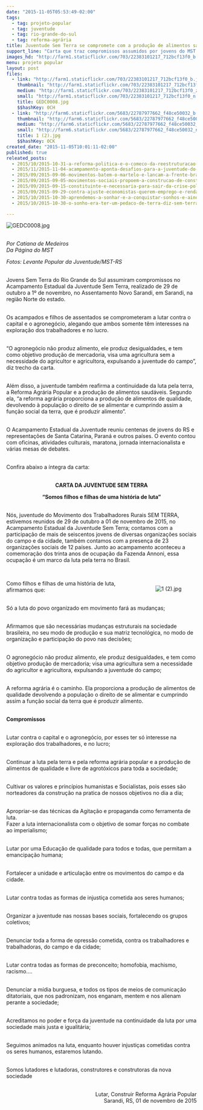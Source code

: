 ```yaml
---
date: "2015-11-05T05:53:49-02:00"
tags:
  - tag: projeto-popular
  - tag: juventude
  - tag: rio-grande-do-sul
  - tag: reforma-agrária
title: Juventude Sem Terra se compromete com a produção de alimentos saudáveis
support_line: "Carta que traz compromissos assumidos por jovens do MST foi elaborada no Acampamento Estadual da Juventude Sem Terra, no RS"
images_hd: "http://farm1.staticflickr.com/703/22383101217_712bcf13f0_b.jpg"
menu: projeto popular
layout: post
files:
  - link: "http://farm1.staticflickr.com/703/22383101217_712bcf13f0_b.jpg"
    thumbnail: "http://farm1.staticflickr.com/703/22383101217_712bcf13f0_t.jpg"
    medium: "http://farm1.staticflickr.com/703/22383101217_712bcf13f0_z.jpg"
    small: "http://farm1.staticflickr.com/703/22383101217_712bcf13f0_n.jpg"
    title: GEDC0008.jpg
    $$hashKey: 0CH
  - link: "http://farm6.staticflickr.com/5683/22787977662_f48ce50032_b.jpg"
    thumbnail: "http://farm6.staticflickr.com/5683/22787977662_f48ce50032_t.jpg"
    medium: "http://farm6.staticflickr.com/5683/22787977662_f48ce50032_z.jpg"
    small: "http://farm6.staticflickr.com/5683/22787977662_f48ce50032_n.jpg"
    title: 1 (2).jpg
    $$hashKey: 0CK
created_date: "2015-11-05T10:01:11-02:00"
published: true
releated_posts:
  - 2015/10/2015-10-31-a-reforma-politica-e-o-comeco-da-reestruturacao-da-sociedade-afirma-militante.md
  - 2015/11/2015-11-04-acampamento-aponta-desafios-para-a-juventude-do-df-no-proximo-periodo.md
  - 2015/09/2015-09-06-movimentos-batem-o-martelo-e-lancam-a-frente-brasil-popular.md
  - 2015/09/2015-09-05-movimentos-sociais-propoem-a-construcao-de-constituintes-populares.md
  - 2015/09/2015-09-15-constituinte-e-necessaria-para-sair-da-crise-politica-defende-ativista.md
  - 2015/09/2015-09-29-contra-ajuste-economistas-querem-emprego-e-renda-no-centro-da-politica-economica.md
  - 2015/10/2015-10-30-aprendemos-a-sonhar-e-a-conquistar-sonhos-e-ainda-sonhamos-com-o-socialismo-afirma-sem-terra-sobre-a-1-ocupacao-do-mst.md
  - 2015/10/2015-10-30-o-sonho-era-ter-um-pedaco-de-terra-diz-sem-terra-sobre-a-primeira-ocupacao-do-mst.md

---
```

<p><img alt="GEDC0008.jpg" src="http://farm1.staticflickr.com/703/22383101217_712bcf13f0_b.jpg" /></p>

<p><br />
<em>Por Catiana de Medeiros<br />
Da P&aacute;gina do MST</em></p>

<p><em>Fotos: Levante Popular da Juventude/MST-RS</em></p>

<p><br />
Jovens Sem Terra do Rio Grande do Sul assumiram compromissos no Acampamento Estadual da Juventude Sem Terra, realizado de 29 de outubro a 1&ordm; de novembro, no Assentamento Novo Sarandi, em Sarandi, na regi&atilde;o Norte do estado.</p>

<p><br />
Os acampados e filhos de assentados se comprometeram a lutar contra o capital e o agroneg&oacute;cio, alegando que ambos somente t&ecirc;m interesses na explora&ccedil;&atilde;o dos trabalhadores e no lucro.</p>

<p><br />
&ldquo;O agroneg&oacute;cio n&atilde;o produz alimento, ele produz desigualdades, e tem como objetivo produ&ccedil;&atilde;o de mercadoria, visa uma agricultura sem a necessidade do agricultor e agricultora, expulsando a juventude do campo&rdquo;, diz trecho da carta.</p>

<p><br />
Al&eacute;m disso, a juventude tamb&eacute;m reafirma a continuidade da luta pela terra, a Reforma Agr&aacute;ria Popular e a produ&ccedil;&atilde;o de alimentos saud&aacute;veis. Segundo ela, &ldquo;a reforma agr&aacute;ria proporciona a produ&ccedil;&atilde;o de alimentos de qualidade, devolvendo &agrave; popula&ccedil;&atilde;o o direito de se alimentar e cumprindo assim a fun&ccedil;&atilde;o social da terra, que &eacute; produzir alimento&rdquo;.</p>

<p><br />
O Acampamento Estadual da Juventude reuniu centenas de jovens do RS e representa&ccedil;&otilde;es de Santa Catarina, Paran&aacute; e outros pa&iacute;ses. O evento contou com oficinas, atividades culturais, maratona, jornada internacionalista e v&aacute;rias mesas de debates.</p>

<p><br />
Confira abaixo a &iacute;ntegra da carta:</p>

<p style="text-align: center;"><br />
<strong>CARTA DA JUVENTUDE SEM TERRA</strong></p>

<p style="text-align: center;"><strong>&ldquo;Somos filhos e filhas de uma hist&oacute;ria de luta&rdquo;</strong></p>

<p><br />
N&oacute;s, juventude do Movimento dos Trabalhadores Rurais SEM TERRA, estivemos reunidos de 29 de outubro a 01 de novembro de 2015, no Acampamento Estadual da Juventude Sem Terra; contamos com a participa&ccedil;&atilde;o de mais de seiscentos jovens de diversas organiza&ccedil;&otilde;es sociais do campo e da cidade, tamb&eacute;m contamos com a presen&ccedil;a de 23 organiza&ccedil;&otilde;es sociais de 12 pa&iacute;ses. Junto ao acampamento aconteceu a comemora&ccedil;&atilde;o dos trinta anos de ocupa&ccedil;&atilde;o da Fazenda Annoni, essa ocupa&ccedil;&atilde;o &eacute; um marco da luta pela terra no Brasil.</p>

<p>&nbsp;</p>

<figure class="image" style="float:right"><img alt="1 (2).jpg" src="http://farm6.staticflickr.com/5683/22787977662_f48ce50032_b.jpg" />
<figcaption></figcaption>
</figure>

<p>Como filhos e filhas de uma hist&oacute;ria de luta, afirmamos que:</p>

<p><br />
S&oacute; a luta do povo organizado em movimento far&aacute; as mudan&ccedil;as;</p>

<p><br />
Afirmamos que s&atilde;o necess&aacute;rias mudan&ccedil;as estruturais na sociedade brasileira, no seu modo de produ&ccedil;&atilde;o e sua matriz tecnol&oacute;gica, no modo de organiza&ccedil;&atilde;o e participa&ccedil;&atilde;o do povo nas decis&otilde;es;</p>

<p><br />
O agroneg&oacute;cio n&atilde;o produz alimento, ele produz desigualdades, e tem como objetivo produ&ccedil;&atilde;o de mercadoria; visa uma agricultura sem a necessidade do agricultor e agricultora, expulsando a juventude do campo;</p>

<p><br />
A reforma agr&aacute;ria &eacute; o caminho. Ela proporciona a produ&ccedil;&atilde;o de alimentos de qualidade devolvendo a popula&ccedil;&atilde;o o direito de se alimentar e cumprindo assim a fun&ccedil;&atilde;o social da terra que &eacute; produzir alimento.</p>

<p><br />
<strong>Compromissos</strong></p>

<p><br />
Lutar contra o capital e o agroneg&oacute;cio, por esses ter s&oacute; interesse na explora&ccedil;&atilde;o dos trabalhadores, e no lucro;</p>

<p><br />
Continuar a luta pela terra e pela reforma agr&aacute;ria popular e a produ&ccedil;&atilde;o de alimentos de qualidade e livre de agrot&oacute;xicos para toda a sociedade;</p>

<p><br />
Cultivar os valores e princ&iacute;pios humanistas e Socialistas, pois esses s&atilde;o norteadores da constru&ccedil;&atilde;o na pratica de nossos objetivos no dia a dia;</p>

<p><br />
Apropriar-se das t&eacute;cnicas da Agita&ccedil;&atilde;o e propaganda como ferramenta de luta.<br />
Fazer a luta internacionalista com o objetivo de somar for&ccedil;as no combate ao imperialismo;</p>

<p><br />
Lutar&nbsp;por uma Educa&ccedil;&atilde;o de qualidade para todos e todas, que permitam a emancipa&ccedil;&atilde;o humana;</p>

<p><br />
Fortalecer a unidade e articula&ccedil;&atilde;o entre os movimentos do campo e da cidade.</p>

<p><br />
Lutar contra todas as formas de injusti&ccedil;a cometida aos seres humanos;</p>

<p><br />
Organizar a juventude nas nossas bases sociais, fortalecendo os grupos coletivos;</p>

<p><br />
Denunciar toda a forma de opress&atilde;o cometida, contra os trabalhadores e trabalhadoras, do campo e da cidade;</p>

<p><br />
Lutar contra todas as formas de preconceito; homofobia, machismo, racismo....</p>

<p><br />
Denunciar a m&iacute;dia burguesa, e todos os tipos de meios de comunica&ccedil;&atilde;o ditatoriais, que nos padronizam, nos enganam, mentem e nos alienam perante a sociedade;</p>

<p><br />
Acreditamos no poder e for&ccedil;a da juventude na continuidade da luta por uma sociedade mais justa e igualit&aacute;ria;</p>

<p><br />
Seguimos animados na luta, enquanto houver injusti&ccedil;as cometidas contra os seres humanos, estaremos lutando.</p>

<p><br />
Somos lutadores e lutadoras, construtores e construtoras da nova sociedade</p>

<p style="text-align: right;"><br />
Lutar, Construir Reforma Agr&aacute;ria Popular<br />
Sarandi, RS, 01 de novembro de 2015</p>
